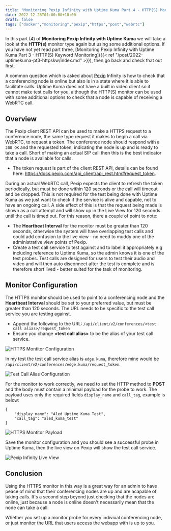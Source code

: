 ```yaml
---
title: "Monitoring Pexip Infinity with Uptime Kuma Part 4 - HTTP(S) Monitoring (Advanced)"
date: 2022-12-28T01:00:00+10:00
draft: false
tags: ["docker","monitoring","pexip","https","post","webrtc"]
---
```


In this part (4) of **Monitoring Pexip Infinity with Uptime Kuma** we will take a look at the **HTTP(s)** monitor type again but using some additional options. If you have not yet read part three, [Monitoring Pexip Infinity with Uptime Kuma Part 3 - HTTP(S) Keyword Monitoring]({{< ref "/post/2022-uptimekuma-pt3-httpskw/index.md" >}}), then go back and check that out first.

A common question which is asked about [Pexip](https://www.pexip.com) Infinity is how to check that a conferencing node is online but also is in a state where it is able to facilitate calls. Uptime Kuma does not have a built in video client so it cannot make test calls for you, although the HTTP(S) monitor can be used with some additional options to check that a node is capable of receiving a WebRTC call.

## Overview
The Pexip client REST API can be used to make a HTTPS request to a conference node, the same type request it makes to begin a call via WebRTC, to request a token. The conference node should respond with a `200 OK` and the requested token, indicating the node is up and is ready to take a call. Short of making an actual SIP call then this is the best indicator that a node is available for calls.

- The token request is part of the client REST API, details can be found here: https://docs.pexip.com/api_client/api_rest.htm#request_token.

During an actual WebRTC call, Pexip expects the client to refresh the token periodically, but must be done within 120 seconds or the call will timeout and be dropped. This is not required for the test being done with Uptime Kuma as we just want to check if the service is alive and capable, not to have an ongoing call. A side effect of this is that the request being made is shown as a call attempt and will show up in the Live View for 120 seconds until the call is timed out. For this reason, there a couple of point to note:

- The **Heartbeat Interval** for the monitor must be greater than 120 seconds, otherwise the system will have overlapping test calls and could add confusion to the live view - no need to muddy one of the administrative view points of Pexip.
- Create a test call service to test against and to label it appropriately e.g including reference to Uptime Kuma, so the admin knows it is one of the test probes. Test calls are designed for users to test their audio and video and will then auto disconnect after the test is complete and is therefore short lived - better suited for the task of monitoring.

## Monitor Configuration
The HTTPS monitor should be used to point to a conferencing node and the **Heartbeat Interval** should be set to your preferred value, but must be greater than 120 seconds. The URL needs to be specific to the test call service you are testing against. 

- Append the following to the URL: `/api/client/v2/conferences/<test call alias>/request_token`
- Ensure you change **\<test call alias\>** to be the alias of your test call service. 
 
![HTTPS Montitor Configuration](/post/2022-uptimekuma-pt4-httppost/https-mon1.png#center "HTTPS Montitor Configuration")

In my test the test call service alias is `edge.kuma`, therefore mine would be `/api/client/v2/conferences/edge.kuma/request_token`.

![Test Call Alias Configuration](/post/2022-uptimekuma-pt4-httppost/test-call-alias.png#center "Test Call Alias Configuration")

For the monitor to work correctly, we need to set the HTTP method to **POST** and the body must contain a minimal payload for the probe to work. The payload uses only the required fields `display_name` and `call_tag`, example is below:

```
{
    "display_name": "Aled Uptime Kuma Test",
    "call_tag": "aled_kuma_test"
}
```

![HTTPS Montitor Payload](/post/2022-uptimekuma-pt4-httppost/payload.png#center "HTTPS Montitor Payload")

Save the monitor configuration and you should see a successful probe in Uptime Kuma, then the live view on Pexip will show the test call service.

![Pexip Infinity Live View](/post/2022-uptimekuma-pt4-httppost/live-view.png#center "Pexip Infinity Live View")

## Conclusion
Using the HTTPS monitor in this way is a great way for an admin to have peace of mind that their conferencing nodes are up and are acapable of taking calls. It's a second step beyond just checking that the nodes are online, just because a node is online doesn't necessarily mean that the node can take a call.

Whether you set up a monitor probe for every indiviual conferencing node, or just monitor the URL that users access the webapp with is up to you.